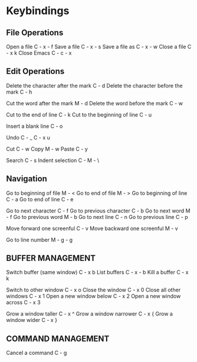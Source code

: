 Keybindings
===========

File Operations
---------------
Open a file						C - x - f
Save a file						C - x - s
Save a file as						C - x - w
Close a file						C - x   k
Close Emacs						C - c - x


Edit Operations
---------------
Delete the character after the mark			C - d
Delete the character before the mark			C - h

Cut the word after the mark 				M - d
Delete the word before the mark				C - w

Cut to the end of line	       				C - k
Cut to the beginning of line				C - u

Insert a blank line					C - o


Undo					C - _		C - x   u

Cut					    		C - w
Copy							M - w
Paste							C - y

Search							C - s
Indent selection					C - M - \


Navigation
----------
Go to beginning of file					M - <
Go to end of file					M - >
Go to beginning of line					C - a
Go to end of line  					C - e

Go to next character					C - f
Go to previous character				C - b
Go to next word						M - f
Go to previous word					M - b
Go to next line						C - n
Go to previous line					C - p

Move forward one screenful				C - v
Move backward one screenful				M - v

Go to line number					M - g - g

BUFFER MANAGEMENT
-----------------
Switch buffer (same window)				C - x   b
List buffers  	    					C - x - b
Kill a buffer						C - x   k

Switch to other window					C - x   o
Close the window					C - x   0
Close all other windows					C - x   1
Open a new window below					C - x   2
Open a new window across				C - x   3

Grow a window taller					C - x   ^
Grow a window narrower					C - x   {
Grow a window wider					C - x	}




COMMAND MANAGEMENT
------------------
Cancel a command					C - g

